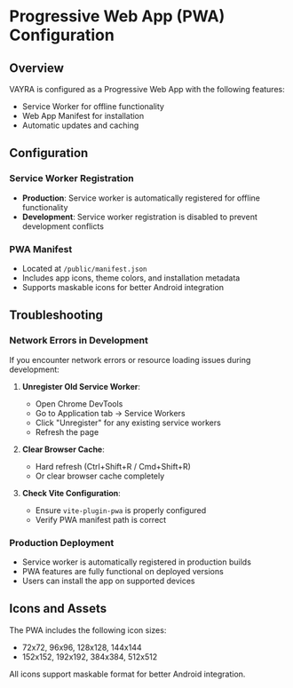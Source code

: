 # Progressive Web App (PWA) Configuration

## Overview

VAYRA is configured as a Progressive Web App with the following features:
- Service Worker for offline functionality
- Web App Manifest for installation
- Automatic updates and caching

## Configuration

### Service Worker Registration
- **Production**: Service worker is automatically registered for offline functionality
- **Development**: Service worker registration is disabled to prevent development conflicts

### PWA Manifest
- Located at `/public/manifest.json`
- Includes app icons, theme colors, and installation metadata
- Supports maskable icons for better Android integration

## Troubleshooting

### Network Errors in Development
If you encounter network errors or resource loading issues during development:

1. **Unregister Old Service Worker**:
   - Open Chrome DevTools
   - Go to Application tab → Service Workers
   - Click "Unregister" for any existing service workers
   - Refresh the page

2. **Clear Browser Cache**:
   - Hard refresh (Ctrl+Shift+R / Cmd+Shift+R)
   - Or clear browser cache completely

3. **Check Vite Configuration**:
   - Ensure `vite-plugin-pwa` is properly configured
   - Verify PWA manifest path is correct

### Production Deployment
- Service worker is automatically registered in production builds
- PWA features are fully functional on deployed versions
- Users can install the app on supported devices

## Icons and Assets

The PWA includes the following icon sizes:
- 72x72, 96x96, 128x128, 144x144
- 152x152, 192x192, 384x384, 512x512

All icons support maskable format for better Android integration.
